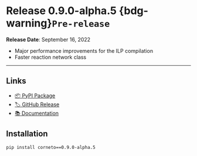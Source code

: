 # Release 0.9.0-alpha.5 {bdg-warning}`Pre-release`

**Release Date**: September 16, 2022

- Major performance improvements for the ILP compilation
- Faster reaction network class

---

## Links

- [📦 PyPI Package](https://pypi.org/project/corneto/0.9.0-alpha.5/)
- [🏷️ GitHub Release](https://github.com/saezlab/corneto/releases/tag/0.9.0-alpha.5)
- [📚 Documentation](https://saezlab.github.io/corneto/)

## Installation

```bash
pip install corneto==0.9.0-alpha.5
```
